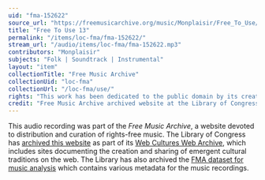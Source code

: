 ```yaml
---
uid: "fma-152622"
source_url: "https://freemusicarchive.org/music/Monplaisir/Free_To_Use/Monplaisir_-_Free_To_Use_-_13_Free_To_Use_13"
title: "Free To Use 13"
permalink: "/items/loc-fma/fma-152622/"
stream_url: "/audio/items/loc-fma/fma-152622.mp3"
contributors: "Monplaisir"
subjects: "Folk | Soundtrack | Instrumental"
layout: "item"
collectionTitle: "Free Music Archive"
collectionUid: "loc-fma"
collectionUrl: "/loc-fma/use/"
rights: "This work has been dedicated to the public domain by its creator, thus is free to use and reuse without restriction. You can copy, modify, distribute and perform the work, even for commercial purposes, all without asking permission. Attribution is recommended but not required."
credit: "Free Music Archive archived website at the Library of Congress, Web Archives Division."
---
```


This audio recording was part of the _Free Music Archive_, a website devoted to distribution and curation of rights-free music. The Library of Congress has [archived this website](https://www.loc.gov/item/lcwaN0026492/) as part of its [Web Cultures Web Archive](https://www.loc.gov/collections/web-cultures-web-archive/about-this-collection/), which includes sites documenting the creation and sharing of emergent cultural traditions on the web. The Library has also archived the [FMA dataset for music analysis](https://catalog.loc.gov/vwebv/search?searchCode=LCCN&searchArg=2018655052&searchType=1&permalink=y) which contains various metadata for the music recordings.